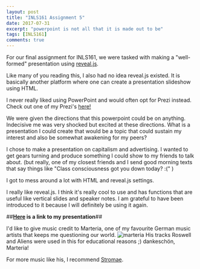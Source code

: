 ```yaml
---
layout: post
title: "INLS161 Assignment 5"
date: 2017-07-31
excerpt: "powerpoint is not all that it is made out to be"
tags: [INLS161]
comments: true
---
```



For our final assignment for INLS161, we were tasked with making a "well-formed" presentation using <a href="hhttp://lab.hakim.se/reveal-js/#/" target="_blank">reveal.js</a>.

Like many of you reading this, I also had no idea reveal.js existed. It is basically another platform where one can create a presentation slideshow using HTML.

I never really liked using PowerPoint and would often opt for Prezi instead.
Check out one of my Prezi's <a href="http://prezi.com/lcmicvc6y9t6/?utm_campaign=share&utm_medium=copy&rc=ex0share" target="_blank">here!</a>

We were given the directions that this powerpoint could be on anything.
Indecisive me was very shocked but excited at these directions. What is a presentation I could create that would be a topic that could sustain my interest and also be somewhat awakening for my peers?

I chose to make a presentation on capitalism and advertising. I wanted to get gears turning and produce something I could show to my friends to talk about. (but really, one of my closest friends and I send good morning texts that say things like "Class consciousness got you down today? :(" )

I got to mess around a lot with HTML and reveal.js settings.

I really like reveal.js. I think it's really cool to use and has functions that are useful like vertical slides and speaker notes. 
I am grateful to have been introduced to it because I will definitely be using it again.

##**<a href="https://lydiatnguyen.github.io/task-5-presentation/#/" target="_blank">Here</a> is a link to my presentation**## 

I'd like to give music credit to Marteria, one of my favourite German music artists that keeps me questioning our world.
![marteria](img/marteria.jpg)
His tracks Roswell and Aliens were used in this for educational reasons ;) dankeschön, Marteria!

For more music like his, I recommend <a href="https://www.youtube.com/watch?v=UKftOH54iNU" target="_blank">Stromae</a>.